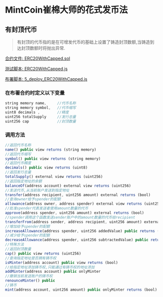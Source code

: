 # MintCoin崔棉大师的花式发币法

## 有封顶代币
> 有封顶的代币指的是在可增发代币的基础上设置了铸造封顶数额,当铸造到达封顶数额时将抛出异常.

[合约文件: ERC20WithCapped.sol](https://github.com/wwchen8/MintCoin/blob/master/contracts/ERC20/ERC20WithCapped.sol)

[测试脚本: ERC20WithCapped.js](https://github.com/wwchen8/MintCoin/blob/master/test/ERC20/ERC20WithCapped.js)

[布署脚本: 5_deploy_ERC20WithCapped.js](https://github.com/wwchen8/MintCoin/blob/master/migrations/5_deploy_ERC20WithCapped.js)

### 在布署合约时定义以下变量
```javascript
string memory name,     //代币名称
string memory symbol,   //代币缩写
uint8 decimals ,        //精度
uint256 totalSupply     //发行总量
uint256 cap             //封顶数量 
```
### 调用方法
```javascript
//返回代币名称
name() public view returns (string memory)
//返回代币缩写
symbol() public view returns (string memory)
//返回代币精度
decimals() public view returns (uint8)
//返回发行总量
totalSupply() external view returns (uint256)
//返回指定地址的余额
balanceOf(address account) external view returns (uint256)
//发送代币,从当前账户发送到指定地址
transfer(address recipient, uint256 amount) external returns (bool)
//查询owner给予spender的配额
allowance(address owner, address spender) external view returns (uint256)
//批准spender代表发送者使用amount数量的代币
approve(address spender, uint256 amount) external returns (bool)
//spender调用这个函数发送sender账户中的amount数量的代币给recipient
transferFrom(address sender, address recipient, uint256 amount) external returns (bool)
//增加给予spender的配额
increaseAllowance(address spender, uint256 addedValue) public returns (bool)
//减少给予spender的配额
decreaseAllowance(address spender, uint256 subtractedValue) public returns (bool)
//特殊方法
//返回封顶数量
cap() public view returns (uint256)     
//查询指定地址是否拥有铸币权
isMinter(address account) public view returns (bool)   
//给指定地址添加铸币权,只能通过有铸币权的地址添加
addMinter(address account) public onlyMinter          
//撤销当前发送账户的铸币权 
renounceMinter() public               
//铸币                 
mint(address account, uint256 amount) public onlyMinter returns (bool) 
```

